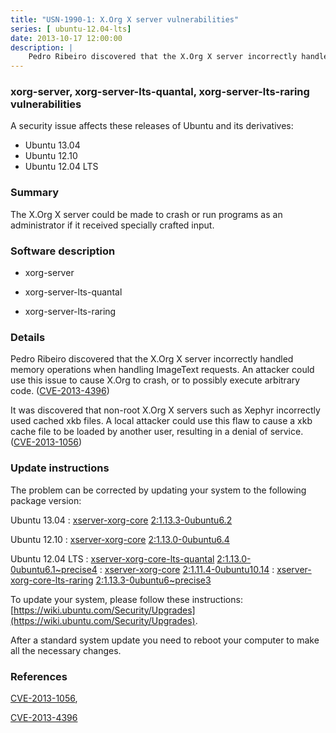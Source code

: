 ```yaml
---
title: "USN-1990-1: X.Org X server vulnerabilities"
series: [ ubuntu-12.04-lts]
date: 2013-10-17 12:00:00
description: |
    Pedro Ribeiro discovered that the X.Org X server incorrectly handled memory operations when handling ImageText requests. An attacker could use this issue to cause X.Org to crash, or to possibly execute arbitrary code. ([CVE-2013-4396](http://people.ubuntu.com/~ubuntu-security/cve/CVE-2013-4396))
--- 
```

 
### xorg-server, xorg-server-lts-quantal, xorg-server-lts-raring vulnerabilities

A security issue affects these releases of Ubuntu and its derivatives:

* Ubuntu 13.04
* Ubuntu 12.10
* Ubuntu 12.04 LTS

### Summary

The X.Org X server could be made to crash or run programs as an administrator if it received specially crafted input.

### Software description

* xorg-server 

* xorg-server-lts-quantal 

* xorg-server-lts-raring 

### Details

Pedro Ribeiro discovered that the X.Org X server incorrectly handled memory operations when handling ImageText requests. An attacker could use this issue to cause X.Org to crash, or to possibly execute arbitrary code. ([CVE-2013-4396](http://people.ubuntu.com/~ubuntu-security/cve/CVE-2013-4396))

It was discovered that non-root X.Org X servers such as Xephyr incorrectly used cached xkb files. A local attacker could use this flaw to cause a xkb cache file to be loaded by another user, resulting in a denial of service. ([CVE-2013-1056](http://people.ubuntu.com/~ubuntu-security/cve/CVE-2013-1056)) 

### Update instructions

The problem can be corrected by updating your system to the following package version:

Ubuntu 13.04
 : [xserver-xorg-core](https://launchpad.net/ubuntu/+source/xorg-server) <span> [2:1.13.3-0ubuntu6.2](https://launchpad.net/ubuntu/+source/xorg-server/2:1.13.3-0ubuntu6.2) </span> 

Ubuntu 12.10
 : [xserver-xorg-core](https://launchpad.net/ubuntu/+source/xorg-server) <span> [2:1.13.0-0ubuntu6.4](https://launchpad.net/ubuntu/+source/xorg-server/2:1.13.0-0ubuntu6.4) </span> 

Ubuntu 12.04 LTS
 : [xserver-xorg-core-lts-quantal](https://launchpad.net/ubuntu/+source/xorg-server-lts-quantal) <span> [2:1.13.0-0ubuntu6.1~precise4](https://launchpad.net/ubuntu/+source/xorg-server-lts-quantal/2:1.13.0-0ubuntu6.1~precise4) </span> 
 : [xserver-xorg-core](https://launchpad.net/ubuntu/+source/xorg-server) <span> [2:1.11.4-0ubuntu10.14](https://launchpad.net/ubuntu/+source/xorg-server/2:1.11.4-0ubuntu10.14) </span> 
 : [xserver-xorg-core-lts-raring](https://launchpad.net/ubuntu/+source/xorg-server-lts-raring) <span> [2:1.13.3-0ubuntu6~precise3](https://launchpad.net/ubuntu/+source/xorg-server-lts-raring/2:1.13.3-0ubuntu6~precise3) </span> 

To update your system, please follow these instructions: [https://wiki.ubuntu.com/Security/Upgrades](https://wiki.ubuntu.com/Security/Upgrades).

After a standard system update you need to reboot your computer to make all the necessary changes. 

### References

 [CVE-2013-1056](http://people.ubuntu.com/~ubuntu-security/cve/CVE-2013-1056), 

 [CVE-2013-4396](http://people.ubuntu.com/~ubuntu-security/cve/CVE-2013-4396)
 
